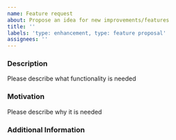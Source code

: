 ```yaml
---
name: Feature request
about: Propose an idea for new improvements/features
title: ''
labels: 'type: enhancement, type: feature proposal'
assignees: ''
---
```


### Description

Please describe what functionality is needed

### Motivation

Please describe why it is needed

### Additional Information
